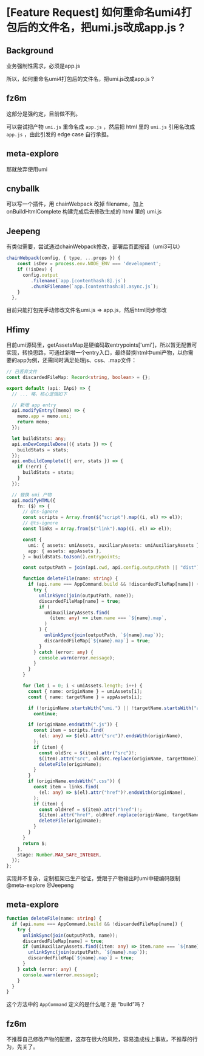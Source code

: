 # [Feature Request] 如何重命名umi4打包后的文件名，把umi.js改成app.js ?

## Background

业务强制性需求，必须是app.js

所以，如何重命名umi4打包后的文件名，把umi.js改成app.js ?

## fz6m

这部分是强约定，目前做不到。

可以尝试把产物 `umi.js` 重命名成 `app.js` ，然后把 html 里的 `umi.js` 引用名改成 `app.js` ，由此引发的 edge case 自行承担。

## meta-explore

那就放弃使用umi

## cnyballk

可以写一个插件，用 chainWebpack 改掉 filename，加上 onBuildHtmlComplete 构建完成后去修改生成的 html 里的 umi.js

## Jeepeng

有类似需要，尝试通过chainWebpack修改，部署后页面报错（umi3可以）

```js
chainWebpack(config, { type, ...props }) {
    const isDev = process.env.NODE_ENV === 'development';
    if (!isDev) {
      config.output
         .filename(`app.[contenthash:8].js`)
         .chunkFilename(`app.[contenthash:8].async.js`);
    }
  },
```

目前只能打包完手动修改文件名umi.js => app.js，然后html同步修改

## Hfimy

目前umi源码里，getAssetsMap是硬编码取entrypoints['umi']，所以暂无配置可实现，转换思路，可通过新增一个entry入口，最终替换html中umi产物，以你需要的app为例，还需同时满足处理js、css、.map文件：

```ts
// 已丢弃文件
const discardedFileMap: Record<string, boolean> = {};

export default (api: IApi) => {
  // ... 略，核心逻辑如下

  // 新增 app entry
  api.modifyEntry((memo) => {
    memo.app = memo.umi;
    return memo;
  });

  let buildStats: any;
  api.onDevCompileDone(({ stats }) => {
    buildStats = stats;
  });
  api.onBuildComplete(({ err, stats }) => {
    if (!err) {
      buildStats = stats;
    }
  });

  // 替换 umi 产物
  api.modifyHTML({
    fn: ($) => {
      // @ts-ignore
      const scripts = Array.from($("script").map((i, el) => el));
      // @ts-ignore
      const links = Array.from($("link").map((i, el) => el));

      const {
        umi: { assets: umiAssets, auxiliaryAssets: umiAuxiliaryAssets },
        app: { assets: appAssets },
      } = buildStats.toJson().entrypoints;

      const outputPath = join(api.cwd, api.config.outputPath || "dist");

      function deleteFile(name: string) {
        if (api.name === AppCommand.build && !discardedFileMap[name]) {
          try {
            unlinkSync(join(outputPath, name));
            discardedFileMap[name] = true;
            if (
              umiAuxiliaryAssets.find(
                (item: any) => item.name === `${name}.map`,
              )
            ) {
              unlinkSync(join(outputPath, `${name}.map`));
              discardedFileMap[`${name}.map`] = true;
            }
          } catch (error: any) {
            console.warn(error.message);
          }
        }
      }

      for (let i = 0; i < umiAssets.length; i++) {
        const { name: originName } = umiAssets[i];
        const { name: targetName } = appAssets[i];

        if (!originName.startsWith("umi.") || !targetName.startsWith("app."))
          continue;

        if (originName.endsWith(".js")) {
          const item = scripts.find(
            (el: any) => $(el).attr("src")?.endsWith(originName),
          );
          if (item) {
            const oldSrc = $(item).attr("src")!;
            $(item).attr("src", oldSrc.replace(originName, targetName));
            deleteFile(originName);
          }
        }
        if (originName.endsWith(".css")) {
          const item = links.find(
            (el: any) => $(el).attr("href")?.endsWith(originName),
          );
          if (item) {
            const oldHref = $(item).attr("href")!;
            $(item).attr("href", oldHref.replace(originName, targetName));
            deleteFile(originName);
          }
        }
      }
      return $;
    },
    stage: Number.MAX_SAFE_INTEGER,
  });
};
```

实现并不复杂，定制框架已生产验证，受限于产物输出时umi中硬编码限制 @meta-explore @Jeepeng

## meta-explore

```ts
function deleteFile(name: string) {
  if (api.name === AppCommand.build && !discardedFileMap[name]) {
    try {
      unlinkSync(join(outputPath, name));
      discardedFileMap[name] = true;
      if (umiAuxiliaryAssets.find((item: any) => item.name === `${name}.map`)) {
        unlinkSync(join(outputPath, `${name}.map`));
        discardedFileMap[`${name}.map`] = true;
      }
    } catch (error: any) {
      console.warn(error.message);
    }
  }
}
```

这个方法中的 `AppCommand` 定义的是什么呢？是 “build”吗？

## fz6m

不推荐自己修改产物的配置，这存在很大的风险，容易造成线上事故，不推荐的行为，先关了。

